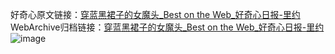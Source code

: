 好奇心原文链接：[穿蓝黑裙子的女魔头_Best on the Web_好奇心日报-里约 ](https://www.qdaily.com/articles/6916.html)
WebArchive归档链接：[穿蓝黑裙子的女魔头_Best on the Web_好奇心日报-里约 ](http://web.archive.org/web/20190623171522/https://www.qdaily.com/articles/6916.html)
![image](http://ww3.sinaimg.cn/large/007d5XDply1g3wb9e0b2rj30u0296aky)